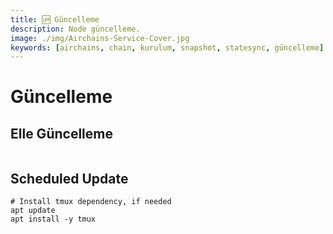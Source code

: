 ```yaml
---
title: 🆙 Güncelleme
description: Node güncelleme.
image: ./img/Airchains-Service-Cover.jpg
keywords: [airchains, chain, kurulum, snapshot, statesync, güncelleme]
---
```


# Güncelleme 

## Elle Güncelleme

```shell

```

## Scheduled Update

```shell
# Install tmux dependency, if needed
apt update
apt install -y tmux
```

```shell

```
